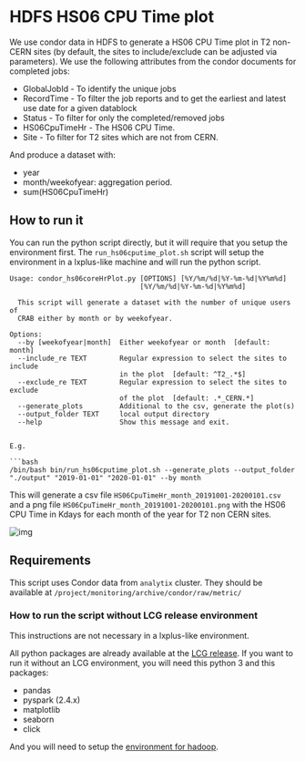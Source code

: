 # HDFS HS06 CPU Time plot

We use condor data in HDFS to generate a  HS06 CPU Time plot in T2 non-CERN sites (by default, the sites to include/exclude can be adjusted via parameters). We use the following attributes from the condor documents for completed jobs: 

- GlobalJobId - To identify the unique jobs
- RecordTime - To filter the job reports and to get the earliest and latest use date for a given datablock
- Status - To filter for only the completed/removed jobs
- HS06CpuTimeHr - The HS06 CPU Time.
- Site - To filter for T2 sites which are not from CERN. 

And produce a dataset with: 

- year
- month/weekofyear: aggregation period.
- sum(HS06CpuTimeHr)

## How to run it

You can run the python script directly, but it will require that you setup the environment first. The `run_hs06cputime_plot.sh` script will setup the environment in a lxplus-like machine and will run the python script. 

```
Usage: condor_hs06coreHrPlot.py [OPTIONS] [%Y/%m/%d|%Y-%m-%d|%Y%m%d]
                                [%Y/%m/%d|%Y-%m-%d|%Y%m%d]

  This script will generate a dataset with the number of unique users of
  CRAB either by month or by weekofyear.

Options:
  --by [weekofyear|month]  Either weekofyear or month  [default: month]
  --include_re TEXT        Regular expression to select the sites to include
                           in the plot  [default: ^T2_.*$]
  --exclude_re TEXT        Regular expression to select the sites to exclude
                           of the plot  [default: .*_CERN.*]
  --generate_plots         Additional to the csv, generate the plot(s)
  --output_folder TEXT     local output directory
  --help                   Show this message and exit.


E.g. 

```bash
/bin/bash bin/run_hs06cputime_plot.sh --generate_plots --output_folder "./output" "2019-01-01" "2020-01-01" --by month
```

This will generate a csv file `HS06CpuTimeHr_month_20191001-20200101.csv` and a png file `HS06CpuTimeHr_month_20191001-20200101.png` with the HS06 CPU Time in Kdays for each month of the year for T2 non CERN sites. 

![img](./img/HS06CpuTimeHr_month_20191001-20200101.png) 


## Requirements

This script uses Condor data from  `analytix` cluster. They should be available at `/project/monitoring/archive/condor/raw/metric/`

### How to run the script without LCG release environment

This instructions are not necessary in a lxplus-like environment.

All python packages are already available at the [LCG release]( http://lcginfo.cern.ch/release/96python3/ ). If you want to run it without an LCG environment, you will need this python 3 and this packages:

- pandas
- pyspark (2.4.x)
- matplotlib
- seaborn
- click

And you will need to setup the [environment for hadoop]( https://cern.service-now.com/service-portal/article.do?n=KB0004426 ). 

